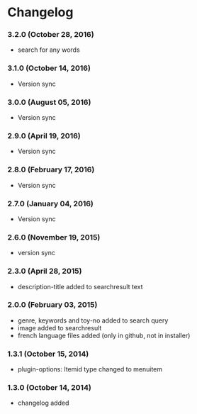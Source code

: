 # Changelog

### 3.2.0 (October 28, 2016)
  - search for any words

### 3.1.0 (October 14, 2016)
  - Version sync

### 3.0.0 (August 05, 2016)
  - Version sync

### 2.9.0 (April 19, 2016)
  - Version sync

### 2.8.0 (February 17, 2016)
  - Version sync

### 2.7.0 (January 04, 2016)
  - Version sync

### 2.6.0 (November 19, 2015)
  - version sync

### 2.3.0 (April 28, 2015)
  - description-title added to searchresult text

### 2.0.0 (February 03, 2015)
  - genre, keywords and toy-no added to search query
  - image added to searchresult
  - french language files added (only in github, not in installer)
  
### 1.3.1 (October 15, 2014)
  - plugin-options: Itemid type changed to menuitem
  
### 1.3.0 (October 14, 2014)
  - changelog added
  